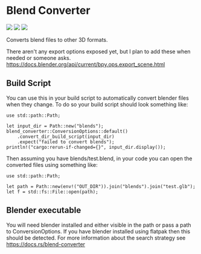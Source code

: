 # Blend Converter
[![](https://img.shields.io/crates/v/blend-converter)](https://crates.io/crates/blend-converter)
[![](https://img.shields.io/crates/l/blend-converter)](https://github.com/RuairidhWilliamson/blend_converter/blob/main/LICENSE.md)
[![](https://img.shields.io/docsrs/blend-converter)](https://docs.rs/blend-converter)

Converts blend files to other 3D formats.

There aren't any export options exposed yet, but I plan to add these when needed or someone asks. https://docs.blender.org/api/current/bpy.ops.export_scene.html

## Build Script
You can use this in your build script to automatically convert blender files when they change. To do so your build script should look something like:

```
use std::path::Path;

let input_dir = Path::new("blends");
blend_converter::ConversionOptions::default()
    .convert_dir_build_script(input_dir)
    .expect("failed to convert blends");
println!("cargo:rerun-if-changed={}", input_dir.display());
```
Then assuming you have blends/test.blend, in your code you can open the converted files using something like:

```
use std::path::Path;

let path = Path::new(env!("OUT_DIR")).join("blends").join("test.glb");
let f = std::fs::File::open(path);
```

## Blender executable
You will need blender installed and either visible in the path or pass a path to ConversionOptions. If you have blender installed using flatpak then this should be detected. For more information about the search strategy see https://docs.rs/blend-converter
